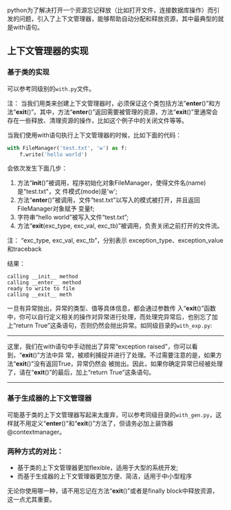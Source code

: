 

python为了解决打开一个资源忘记释放（比如打开文件，连接数据库操作）而引发的问题，引入了上下文管理器，能够帮助自动分配和释放资源，其中最典型的就是with语句。


## 上下文管理器的实现

### 基于类的实现

可以参考同级别的`with.py`文件。

注：
当我们用类来创建上下文管理器时，必须保证这个类包括方法”__enter__()”和方 法“__exit__()”。其中，方法“__enter__()”返回需要被管理的资源，方法“__exit__()”里通常会 存在一些释放、清理资源的操作，比如这个例子中的关闭文件等等。


当我们使用with语句执行上下文管理器的时候，比如下面的代码：
```python
with FileManager('test.txt', 'w') as f:
    f.write('hello world')
```
会依次发生下面几步：
1. 方法“__init__()”被调用，程序初始化对象FileManager，使得文件名(name)是"test.txt"，文 件模式(mode)是'w';
2. 方法“__enter__()”被调用，文件“test.txt”以写入的模式被打开，并且返回FileManager对象赋予 变量f;
3. 字符串“hello world”被写入文件“test.txt”;
4. 方法“__exit__(exc_type, exc_val, exc_tb)”被调用，负责关闭之前打开的文件流。

注：
“exc_type, exc_val, exc_tb”，分别表示 exception_type、exception_value和traceback

结果：

```shell
calling __init__ method
calling __enter__ method
ready to write to file
calling __exit__ meth
```

一旦有异常抛出，异常的类型、值等具体信息，都会通过参数传 入“__exit__()”函数中，你可以自行定义相关的操作对异常进行处理，而处理完异常后，也别忘了加 上“return True”这条语句，否则仍然会抛出异常。如同级目录的`with_exp.py`:

***
这里，我们在with语句中手动抛出了异常“exception raised”，你可以看到，“__exit__()”方法中异 常，被顺利捕捉并进行了处理。不过需要注意的是，如果方法“__exit__()”没有返回True，异常仍然会 被抛出。因此，如果你确定异常已经被处理了，请在“__exit__()”的最后，加上“return True”这条语句。
***


### 基于生成器的上下文管理器

可能基于类的上下文管理器写起来太废弃，可以参考同级目录的`with_gen.py`，这样就不用定义“__enter__()”和“__exit__()”方法了，但请务必加上装饰器@contextmanager。


### 两种方式的对比：
- 基于类的上下文管理器更加flexible，适用于大型的系统开发;
- 而基于生成器的上下文管理器更加方便、简洁，适用于中小型程序

无论你使用哪一种，请不用忘记在方法“__exit__()”或者是finally block中释放资源，这一点尤其重要。




